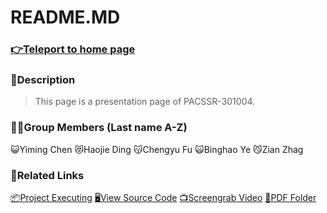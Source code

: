 # README.MD
### [👉Teleport to home page](https://dilemmagx.github.io/PACSSR-301004/)
### 🖖Description
> This page is a presentation page of PACSSR-301004.
### 🧑‍💻Group Members (Last name A-Z)
😺Yiming Chen
😻Haojie Ding
😽Chengyu Fu
🙀Binghao Ye
😼Zian Zhag
### 🔗Related Links
[📦Project Executing](https://dilemmagx.github.io/PACSSR-301004/lantern.html)
[🖥️View Source Code](https://github.com/DilemmaGX/PACSSR-301004)
[📺Screengrab Video](https://dilemmagx.github.io/PACSSR-301004/video.mp4)
[📂PDF Folder](https://dilemmagx.github.io/PACSSR-301004/pdf)

